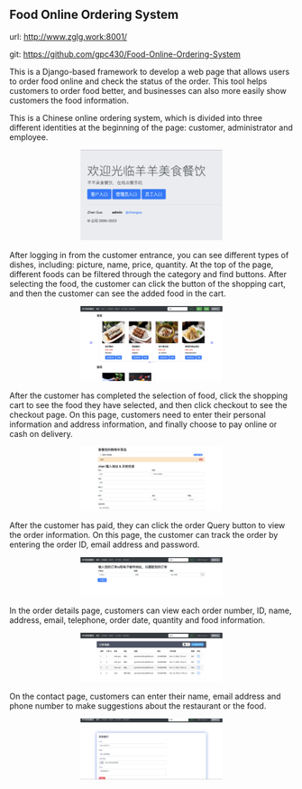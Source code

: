 ## Food Online Ordering System

url: http://www.zglg.work:8001/

git: https://github.com/gpc430/Food-Online-Ordering-System

This is a Django-based framework to develop a web page that allows users to order food online and check the status of the order. This tool helps customers to order food better, and businesses can also more easily show customers the food information. 

This is a Chinese online ordering system, which is divided into three different identities at the beginning of the page: customer, administrator and employee.
<p align="center">
  <img src="截屏2023-09-08 下午9.36.28.png" width="50%"/>
</p>

After logging in from the customer entrance, you can see different types of dishes, including: picture, name, price, quantity. At the top of the page, different foods can be filtered through the category and find buttons. After selecting the food, the customer can click the button of the shopping cart, and then the customer can see the added food in the cart.
<p align="center">
  <img src="截屏2023-09-08 下午9.39.35.png" width="50%"/>
</p>

After the customer has completed the selection of food, click the shopping cart to see the food they have selected, and then click checkout to see the checkout page. On this page, customers need to enter their personal information and address information, and finally choose to pay online or cash on delivery.
<p align="center">
  <img src="jiezhangyemian.png" width="50%"/>
</p>

After the customer has paid, they can click the order Query button to view the order information. On this page, the customer can track the order by entering the order ID, email address and password.
<p align="center">
  <img src="dingdanchaxun.png" width="50%"/>
</p>

In the order details page, customers can view each order number, ID, name, address, email, telephone, order date, quantity and food information.
<p align="center">
  <img src="dingdanmingxi.png" width="50%"/>
</p>

On the contact page, customers can enter their name, email address and phone number to make suggestions about the restaurant or the food.
<p align="center">
  <img src="contact.png" width="50%"/>
</p>
